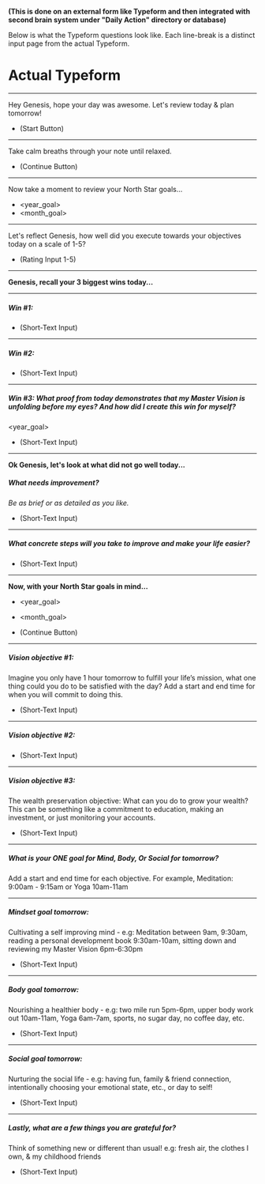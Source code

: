 **(This is done on an external form like Typeform and then integrated with second brain system under "Daily Action" directory or database)**

Below is what the Typeform questions look like. Each line-break is a distinct input page from the actual Typeform.

# Actual Typeform

---

Hey Genesis, hope your day was awesome.
Let's review today & plan tomorrow!
- (Start Button)

---

Take calm breaths through your note until relaxed.
- (Continue Button)

---
Now take a moment to review your North Star goals...
- <year_goal>
- <month_goal>

---
Let's reflect Genesis, how well did you execute towards your objectives today on a scale of 1-5?
- (Rating Input 1-5)


---

**Genesis, recall your 3 biggest wins today...**

---

##### Win #1:
- (Short-Text Input)

---

##### Win #2:
- (Short-Text Input)

---

##### Win #3: What proof from today demonstrates that my Master Vision is unfolding before my eyes? And how did I create this win for myself?
<year_goal>

- (Short-Text Input)

---

**Ok Genesis, let's look at what did not go well today...**

##### What needs improvement?
*Be as brief or as detailed as you like.*

- (Short-Text Input)

---

##### What concrete steps will you take to improve and make your life easier?
- (Short-Text Input)

---

**Now, with your North Star goals in mind...**
- <year_goal>
- <month_goal>

- (Continue Button)

---

##### Vision objective #1:
Imagine you only have 1 hour tomorrow to fulfill your life’s mission, what one thing could you do to be satisfied with the day? Add a start and end time for when you will commit to doing this.

- (Short-Text Input)

---

##### Vision objective #2:
- (Short-Text Input)

---

##### Vision objective #3:
The wealth preservation objective: What can you do to grow your wealth? This can be something like a commitment to education, making an investment, or just monitoring your accounts.

- (Short-Text Input)

---

##### What is your ONE goal for Mind, Body, Or Social for tomorrow?
Add a start and end time for each objective. For example, Meditation: 9:00am - 9:15am or Yoga 10am-11am

---

##### Mindset goal tomorrow:
Cultivating a self improving mind - e.g: Meditation between 9am, 9:30am, reading a personal development book 9:30am-10am, sitting down and reviewing my Master Vision 6pm-6:30pm

- (Short-Text Input)

---

##### Body goal tomorrow:
Nourishing a healthier body - e.g: two mile run 5pm-6pm, upper body work out 10am-11am, Yoga 6am-7am, sports, no sugar day, no coffee day, etc.

- (Short-Text Input)

---

##### Social goal tomorrow: 
Nurturing the social life - e.g: having fun, family & friend connection, intentionally choosing your emotional state, etc., or day to self!

- (Short-Text Input)

---

##### Lastly, what are a few things you are grateful for?
Think of something new or different than usual! e.g: fresh air, the clothes I own, & my childhood friends

- (Short-Text Input)
